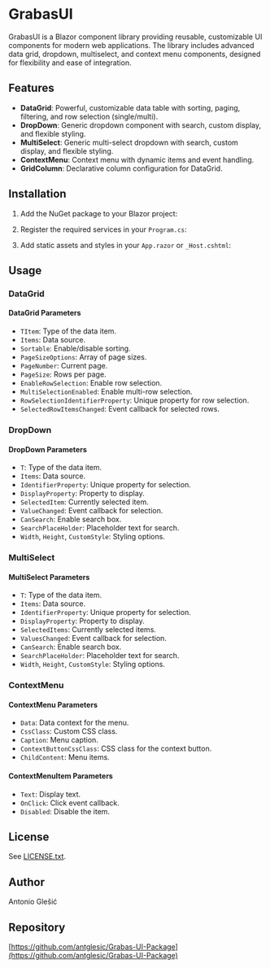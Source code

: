 # GrabasUI

GrabasUI is a Blazor component library providing reusable, customizable UI components for modern web applications. The library includes advanced data grid, dropdown, multiselect, and context menu components, designed for flexibility and ease of integration.

## Features

- **DataGrid**: Powerful, customizable data table with sorting, paging, filtering, and row selection (single/multi).
- **DropDown**: Generic dropdown component with search, custom display, and flexible styling.
- **MultiSelect**: Generic multi-select dropdown with search, custom display, and flexible styling.
- **ContextMenu**: Context menu with dynamic items and event handling.
- **GridColumn**: Declarative column configuration for DataGrid.

## Installation

1. Add the NuGet package to your Blazor project:

2. Register the required services in your `Program.cs`:

3. Add static assets and styles in your `App.razor` or `_Host.cshtml`:

## Usage

### DataGrid

#### DataGrid Parameters

- `TItem`: Type of the data item.
- `Items`: Data source.
- `Sortable`: Enable/disable sorting.
- `PageSizeOptions`: Array of page sizes.
- `PageNumber`: Current page.
- `PageSize`: Rows per page.
- `EnableRowSelection`: Enable row selection.
- `MultiSelectionEnabled`: Enable multi-row selection.
- `RowSelectionIdentifierProperty`: Unique property for row selection.
- `SelectedRowItemsChanged`: Event callback for selected rows.

### DropDown

#### DropDown Parameters

- `T`: Type of the data item.
- `Items`: Data source.
- `IdentifierProperty`: Unique property for selection.
- `DisplayProperty`: Property to display.
- `SelectedItem`: Currently selected item.
- `ValueChanged`: Event callback for selection.
- `CanSearch`: Enable search box.
- `SearchPlaceHolder`: Placeholder text for search.
- `Width`, `Height`, `CustomStyle`: Styling options.

### MultiSelect

#### MultiSelect Parameters

- `T`: Type of the data item.
- `Items`: Data source.
- `IdentifierProperty`: Unique property for selection.
- `DisplayProperty`: Property to display.
- `SelectedItems`: Currently selected items.
- `ValuesChanged`: Event callback for selection.
- `CanSearch`: Enable search box.
- `SearchPlaceHolder`: Placeholder text for search.
- `Width`, `Height`, `CustomStyle`: Styling options.

### ContextMenu

#### ContextMenu Parameters

- `Data`: Data context for the menu.
- `CssClass`: Custom CSS class.
- `Caption`: Menu caption.
- `ContextButtonCssClass`: CSS class for the context button.
- `ChildContent`: Menu items.

#### ContextMenuItem Parameters

- `Text`: Display text.
- `OnClick`: Click event callback.
- `Disabled`: Disable the item.

## License

See [LICENSE.txt](./LICENSE.txt).

## Author

Antonio Glešić

## Repository

[https://github.com/antglesic/Grabas-UI-Package](https://github.com/antglesic/Grabas-UI-Package)
